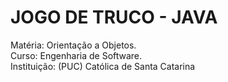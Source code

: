 # JOGO DE TRUCO - JAVA

Matéria: Orientação a Objetos. <br/>
Curso: Engenharia de Software. <br/>
Instituição: (PUC) Católica de Santa Catarina
